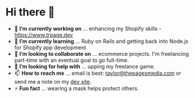 # Hi there 👋

- 🔭 **I’m currently working on** ... enhancing my Shopify skills - https://www.trpage.dev
- 🌱 **I’m currently learning** ... Ruby on Rails and getting back into Node.js for Shopify app development
- 👯 **I’m looking to collaborate on** ... ecommerce projects. I'm freelancing part-time with an eventual goal to go full-time. 
- 🤔 **I’m looking for help with** ... upping my freelance game. 
- 📫 **How to reach me** ... email is best: [taylor@thepagesmedia.com](mailto:taylor@thepagesmedia.com) or send me a note on my [dev site](https://www.trpage.dev).
- ⚡ **Fun fact** ... wearing a mask helps protect others.
